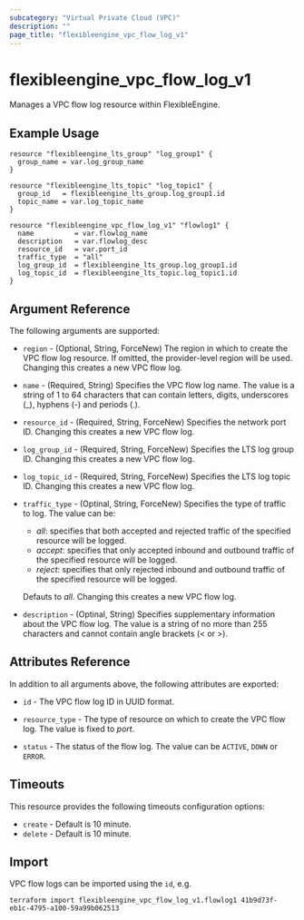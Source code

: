 ```yaml
---
subcategory: "Virtual Private Cloud (VPC)"
description: ""
page_title: "flexibleengine_vpc_flow_log_v1"
---
```


# flexibleengine_vpc_flow_log_v1

Manages a VPC flow log resource within FlexibleEngine.

## Example Usage

```hcl
resource "flexibleengine_lts_group" "log_group1" {
  group_name = var.log_group_name
}

resource "flexibleengine_lts_topic" "log_topic1" {
  group_id   = flexibleengine_lts_group.log_group1.id
  topic_name = var.log_topic_name
}

resource "flexibleengine_vpc_flow_log_v1" "flowlog1" {
  name          = var.flowlog_name
  description   = var.flowlog_desc
  resource_id   = var.port_id
  traffic_type  = "all"
  log_group_id  = flexibleengine_lts_group.log_group1.id
  log_topic_id  = flexibleengine_lts_topic.log_topic1.id
}
```

## Argument Reference

The following arguments are supported:

* `region` - (Optional, String, ForceNew) The region in which to create the VPC flow log resource.
  If omitted, the provider-level region will be used. Changing this creates a new VPC flow log.

* `name` - (Required, String) Specifies the VPC flow log name. The value is a string of 1 to 64 characters
  that can contain letters, digits, underscores (_), hyphens (-) and periods (.).

* `resource_id` - (Required, String, ForceNew) Specifies the network port ID.
  Changing this creates a new VPC flow log.

* `log_group_id` - (Required, String, ForceNew) Specifies the LTS log group ID.
  Changing this creates a new VPC flow log.

* `log_topic_id` - (Required, String, ForceNew) Specifies the LTS log topic ID.
  Changing this creates a new VPC flow log.

* `traffic_type` - (Optinal, String, ForceNew) Specifies the type of traffic to log. The value can be:
  - *all*: specifies that both accepted and rejected traffic of the specified resource will be logged.
  - *accept*: specifies that only accepted inbound and outbound traffic of the specified resource will be logged.
  - *reject*: specifies that only rejected inbound and outbound traffic of the specified resource will be logged.

  Defauts to *all*. Changing this creates a new VPC flow log.

* `description` - (Optinal, String) Specifies supplementary information about the VPC flow log.
  The value is a string of no more than 255 characters and cannot contain angle brackets (< or >).

## Attributes Reference

In addition to all arguments above, the following attributes are exported:

* `id` - The VPC flow log ID in UUID format.

* `resource_type` - The type of resource on which to create the VPC flow log. The value is fixed to *port*.

* `status` - The status of the flow log. The value can be `ACTIVE`, `DOWN` or `ERROR`.

## Timeouts

This resource provides the following timeouts configuration options:

* `create` - Default is 10 minute.
* `delete` - Default is 10 minute.

## Import

VPC flow logs can be imported using the `id`, e.g.

```shell
terraform import flexibleengine_vpc_flow_log_v1.flowlog1 41b9d73f-eb1c-4795-a100-59a99b062513
```
